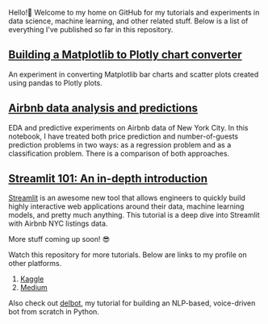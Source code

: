 Hello!👋 Welcome to my home on GitHub for my tutorials and experiments in data science, machine learning, and other related stuff.
Below is a list of everything I've published so far in this repository.

## [Building a Matplotlib to Plotly chart converter](https://nbviewer.jupyter.org/github/shaildeliwala/experiments/blob/master/Matplotlib%20to%20Plotly%20Chart%20Conversion.ipynb)
An experiment in converting Matplotlib bar charts and scatter plots created using pandas to Plotly plots.

## [Airbnb data analysis and predictions](https://nbviewer.jupyter.org/github/shaildeliwala/experiments/blob/master/Airbnb%20data%20analysis%20and%20predictions.ipynb)
EDA and predictive experiments on Airbnb data of New York City. In this notebook, I have treated both price prediction and number-of-guests prediction problems in two ways: as a regression problem and as a classification problem. There is a comparison of both approaches.

## [Streamlit 101: An in-depth introduction](https://github.com/shaildeliwala/experiments/blob/master/streamlit.py)
[Streamlit](https://www.streamlit.io) is an awesome new tool that allows engineers to quickly build highly interactive web applications around their data, machine learning models, and pretty much anything. This tutorial is a deep dive into Streamlit with Airbnb NYC listings data.

More stuff coming up soon! 😎

Watch this repository for more tutorials. Below are links to my profile on other platforms.
1. [Kaggle](https://www.kaggle.com/shaildeliwala)
2. [Medium](https://www.medium.com/@shaildeliwala)

Also check out [delbot](https://github.com/shaildeliwala/delbot), my tutorial for building an NLP-based, voice-driven bot from scratch in Python.
